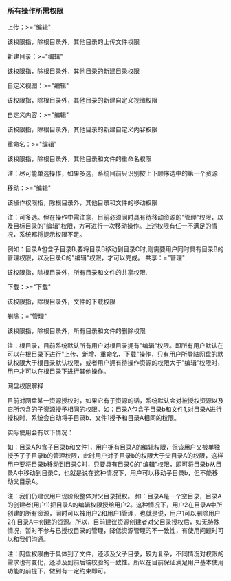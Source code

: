 ### 所有操作所需权限

上传：>="编辑"

该权限指，除根目录外，其他目录的上传文件权限

新建目录：>="编辑"

该权限指，除根目录外，其他目录的新建目录权限

自定义视图：>="编辑"

该权限指，除根目录外，其他目录的新建自定义视图权限

自定义内容：>="编辑"

该权限指，除根目录外，其他目录的新建自定义内容权限

重命名：>="编辑"

该权限指，除根目录外，其他目录和文件的重命名权限

注：尽可能单选操作，如果多选，系统目前只识别按上下顺序选中的第一个资源

移动：>="编辑"

该操作权限指，除根目录外，其他目录和文件的移动权限

注：可多选。但在操作中需注意，目前必须同时具有待移动资源的"管理"权限，以及目标目录的"编辑"权限，方可进行一次移动操作。上述权限有任一不满足的情况，系统都将提示权限不足。

例如：目录A包含子目录B,要将目录B移动到目录C时,则需要用户同时具有目录B的管理权限，以及目录C的"编辑"权限，才可以完成。
共享：="管理"

该权限指，除根目录外，所有目录和文件的共享权限.

下载：>="下载"

该权限指，除根目录外，文件的下载权限

删除：="管理"

该权限指，除根目录外，所有目录和文件的删除权限

注：根目录，目前系统默认所有用户对根目录拥有"编辑"权限。即所有用户默认在可以在根目录下进行"上传、新增、重命名、下载"操作，只有用户所登陆网盘的默认权限大于根目录默认权限，或者用户拥有待操作资源的权限大于"编辑"权限时，用户才可以在根目录下进行其他操作。

网盘权限解释

目前对网盘某一资源授权时，如果它有子资源的话，系统默认会对被授权资源以及它所包含的子资源授予相同的权限。如：目录A包含子目录b和文件1,对目录A进行授权时，系统会自动将子目录b、文件1授予和目录A相同的权限。

实际使用会有以下情况：

如：目录A包含子目录b和文件1，用户拥有目录A的编辑权限，但该用户又被单独授予了子目录b的管理权限，此时用户对子目录b的权限大于父目录A的权限，这样用户要将目录b移动到目录C时，只要具有目录C的"编辑"权限，即可将目录b从目录A中移动到目录C，也就是说在这种情况下，用户可以移动子目录b，但不能移动父目录A。

注：我们仍建议用户现阶段整体对父目录授权。
如：目录A是一个空目录，目录A的创建者(用户1)把目录A的编辑权限授给用户2。这种情况下，用户2在目录A中所创建的所有资源，同时可以被用户2和用户1管理，也就是说，用户1可以删除用户2在目录A中创建的资源。所以，目前建议资源创建者对父目录授权后，如无特殊情况，暂时不参与已授权目录的管理，降低资源管理的不一致性，有使用问题时可以和我们沟通。

注：网盘权限由于具体到了文件，还涉及父子目录，较为复杂，不同情况对权限的需求也有变化，还涉及到前后端校验的一致性。所以在目前保证满足用户基本使用功能的前提下，做到有一定约束即可。